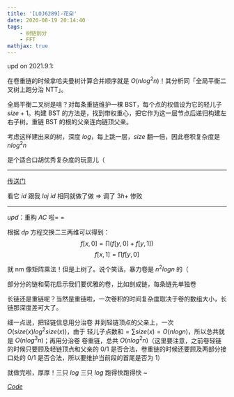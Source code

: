 ```yaml
---
title: '[LOJ6289]-花朵'
date: 2020-08-19 20:14:40
tags: 
    - 树链剖分
    - FFT
mathjax: true
---
```


upd on 2021.9.1:

在卷重链的时候拿哈夫曼树计算合并顺序就是 $O(nlog^2n)$！其分析同「全局平衡二叉树上跑分治 NTT」。

全局平衡二叉树是啥？对每条重链维护一棵 BST，每个点的权值设为它的轻儿子 $size + 1$。构建 BST 的方法是，找到带权重心，把它作为这一层节点后递归构建左右子树。重链 BST 的根的父亲连向链顶父亲。

考虑这样建出来的树，深度 $log$，每上跳一层，$size$ 翻一倍，因此卷积复杂度是 $nlog^2n$

是个适合口胡优秀复杂度的玩意儿（

---

[传送门](https://loj.ac/problem/6289)

看它 $id$ 跟我 $loj$ $id$ 相同就做了做 => 调了 $3h+$ 惨败

---

$upd$：重构 $AC$ 啦= =

根据 $dp$ 方程交换二三两维可以得到：
$$f[x, 0] = \prod (f[y, 0] + f[y, 1])$$
$$f[x, 1] = \prod f[y, 0]$$

就 nm 像矩阵乘法！但是上树了。说个笑话，暴力卷是 $n^2logn$ 的（

部分分的链和菊花启示我们要优雅的卷，比如剖成链，每条链先单独卷

长链还是重链呢？当然是重链啦，一次卷积的时间复杂度取决于卷的数组大小，长链那深度差可大了。

细一点说，把轻链信息用分治卷 并到轻链顶点的父亲上，一次 $O(size(x)log^2size(x))$，由于 轻儿子点数和$=\sum size(x) = O(nlogn)$，所以总共就是 $O(nlog^3n)$；再用分治卷 卷重链，总共 $O(nlog^2n)$（这里要注意，之前卷轻链的时候只要顾及轻链顶点和父亲的 $0$/$1$ 是否合法，卷重链的时候还要顾及两部分接口处的 $0$/$1$ 是否合法，所以要维护当前段的首尾是否为 $1$）

就做完啦，厚厚！三只 $log$ 三只 $log$ 跑得快跑得快 ~

[$Code$](https://loj.ac/s/1020721)